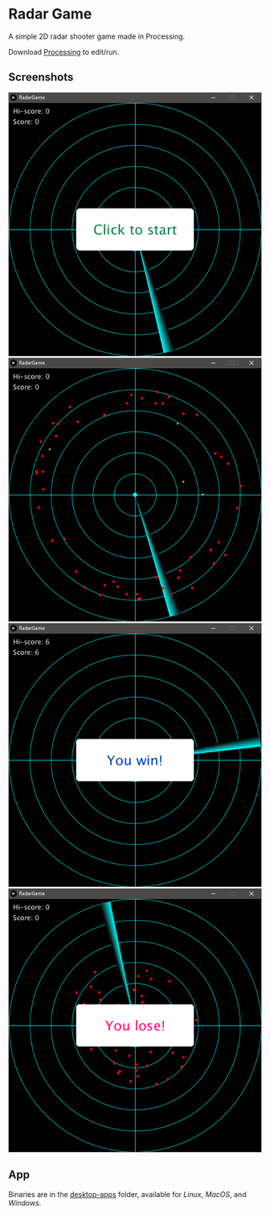# Radar Game

A simple 2D radar shooter game made in Processing.

Download [Processing](https://processing.org/download/) to edit/run.

## Screenshots

![Screenshot-1](screenshots/sc-1.png)
![Screenshot-2](screenshots/sc-2.png)
![Screenshot-3](screenshots/sc-3.png)
![Screenshot-4](screenshots/sc-4.png)

## App

Binaries are in the [desktop-apps](./desktop-apps/) folder, available for _Linux_, _MacOS_, and
_Windows_.
